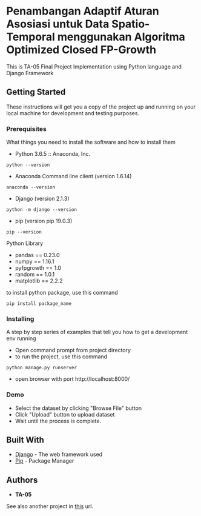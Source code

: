 # Penambangan Adaptif Aturan Asosiasi untuk Data Spatio-Temporal menggunakan Algoritma Optimized Closed FP-Growth

This is TA-05 Final Project Implementation using Python language and Django Framework

## Getting Started

These instructions will get you a copy of the project up and running on your local machine for development and testing purposes.

### Prerequisites

What things you need to install the software and how to install them

* Python 3.6.5 :: Anaconda, Inc.
```
python --version
```

* Anaconda Command line client (version 1.6.14)
```
anaconda --version
```

* Django (version 2.1.3)
```
python -m django --version
```

* pip (version pip 19.0.3)
```
pip --version
```

Python Library
* pandas == 0.23.0
* numpy == 1.16.1
* pyfpgrowth == 1.0
* random == 1.0.1
* matplotlib == 2.2.2

to install python package, use this command

```
pip install package_name
```

### Installing

A step by step series of examples that tell you how to get a development env running

* Open command prompt from project directory
* to run the project, use this command

```
python manage.py runserver
```

* open browser with port http://localhost:8000/


### Demo
* Select the dataset by clicking "Browse File" button
* Click "Upload" button to upload dataset 
* Wait until the process is complete.

## Built With

* [Django](https://www.djangoproject.com/) - The web framework used
* [Pip](https://pypi.org/project/pip/) - Package Manager


## Authors

* **TA-05**

See also another project in [this](https://github.com/rajuvitto) url.
